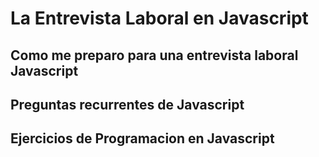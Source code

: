 # La Entrevista Laboral en Javascript

## Como me preparo para una entrevista laboral Javascript

## Preguntas recurrentes de Javascript

## Ejercicios de Programacion en Javascript
